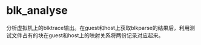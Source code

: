blk_analyse
===========

分析虚拟机上的blktrace输出。在guest和host上获取blkparse的结果后，利用测试文件占有的块在guest和host上的映射关系将两份记录对应起来。
